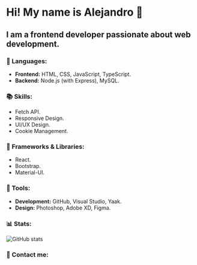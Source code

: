 <p>
  <h1>
      Hi! My name is Alejandro 👋  
  </h1> 
  <h2>
      I am a frontend developer passionate about web development.
  </h2>
</p>


### 🦄 Languages:  
- **Frontend:** HTML, CSS, JavaScript, TypeScript.  
- **Backend:** Node.js (with Express), MySQL.  

### 📚 Skills:  
- Fetch API.  
- Responsive Design.  
- UI/UX Design.  
- Cookie Management.  

### 🚀 Frameworks & Libraries:  
- React.  
- Bootstrap.  
- Material-UI.  

### 💼 Tools:  
- **Development:** GitHub, Visual Studio, Yaak.  
- **Design:** Photoshop, Adobe XD, Figma.

### 📊 Stats:  
![GitHub stats]([https://github-readme-stats.vercel.app/api?username=blasfemico](https://github-readme-stats.vercel.app/api?username=aleotinano)&show_icons=true&theme=radical)


### 💌 Contact me:
